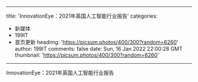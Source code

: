 
---
title: 'InnovationEye：2021年英国人工智能行业报告'
categories: 
 - 新媒体
 - 199IT
 - 首页更新
headimg: 'https://picsum.photos/400/300?random=6260'
author: 199IT
comments: false
date: Sun, 16 Jan 2022 22:00:28 GMT
thumbnail: 'https://picsum.photos/400/300?random=6260'
---

<div>   
InnovationEye：2021年英国人工智能行业报告  
</div>
            